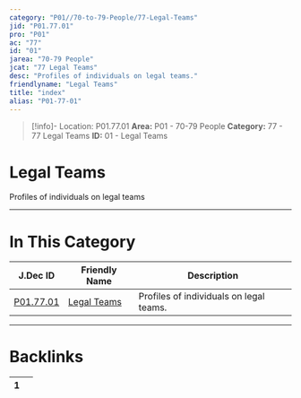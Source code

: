 ```yaml
---
category: "P01//70-to-79-People/77-Legal-Teams"
jid: "P01.77.01"
pro: "P01"
ac: "77"
id: "01"
jarea: "70-79 People"
jcat: "77 Legal Teams"
desc: "Profiles of individuals on legal teams."
friendlyname: "Legal Teams"
title: "index"
alias: "P01-77-01"
---
```

>[!info]- Location: P01.77.01
>**Area:** P01 - 70-79 People
>**Category:** 77 - 77 Legal Teams
>**ID:** 01 - Legal Teams

# Legal Teams

Profiles of individuals on legal teams
 


---
# In This Category

| J.Dec ID                                                                  | Friendly Name                                                               | Description                             |
| ------------------------------------------------------------------------- | --------------------------------------------------------------------------- | --------------------------------------- |
| [P01.77.01](index.md) | [Legal Teams](index.md) | Profiles of individuals on legal teams. |


---
# Backlinks
<div><table class="dataview table-view-table"><thead class="table-view-thead"><tr class="table-view-tr-header"><th class="table-view-th"><span></span><span class="dataview small-text">1</span></th><th class="table-view-th"><span></span></th></tr></thead><tbody class="table-view-tbody"></tbody></table></div>